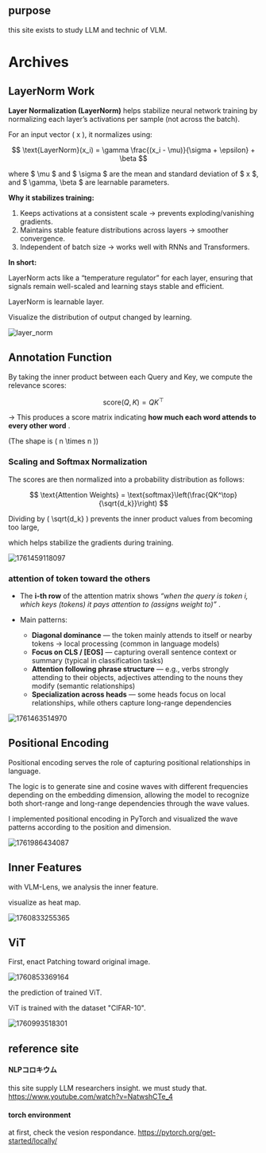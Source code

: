 ## purpose

this site exists to study LLM and technic of VLM.

# Archives

## LayerNorm Work

**Layer Normalization (LayerNorm)** helps stabilize neural network training by normalizing each layer’s activations per sample (not across the batch).

For an input vector ( x ), it normalizes using:

$$
\text{LayerNorm}(x_i) = \gamma \frac{(x_i - \mu)}{\sigma + \epsilon} + \beta
$$

where $ \mu $ and $ \sigma $ are the mean and standard deviation of $ x $, and $ \gamma, \beta $ are learnable parameters.

**Why it stabilizes training:**

1. Keeps activations at a consistent scale → prevents exploding/vanishing gradients.
2. Maintains stable feature distributions across layers → smoother convergence.
3. Independent of batch size → works well with RNNs and Transformers.

**In short:**

LayerNorm acts like a “temperature regulator” for each layer, ensuring that signals remain well-scaled and learning stays stable and efficient.

LayerNorm is learnable layer.

Visualize the distribution of output changed by learning.

![layer_norm](image/README/layernorm_training.gif)

## Annotation Function

By taking the inner product between each Query and Key, we compute the relevance scores:

$$
\text{score}(Q, K) = Q K^\top
$$

→ This produces a score matrix indicating  **how much each word attends to every other word** .

(The shape is ( n \times n ))

### Scaling and Softmax Normalization

The scores are then normalized into a probability distribution as follows:

$$
\text{Attention Weights} = \text{softmax}\left(\frac{QK^\top}{\sqrt{d_k}}\right)
$$

Dividing by ( \sqrt{d_k} ) prevents the inner product values from becoming too large,

which helps stabilize the gradients during training.

![1761459118097](image/README/1761459118097.png)

### attention of token toward the others

* The **i-th row** of the attention matrix shows  *“when the query is token i, which keys (tokens) it pays attention to (assigns weight to)”* .
* Main patterns:

  * **Diagonal dominance** — the token mainly attends to itself or nearby tokens → local processing (common in language models)
  * **Focus on CLS / [EOS]** — capturing overall sentence context or summary (typical in classification tasks)
  * **Attention following phrase structure** — e.g., verbs strongly attending to their objects, adjectives attending to the nouns they modify (semantic relationships)
  * **Specialization across heads** — some heads focus on local relationships, while others capture long-range dependencies

![1761463514970](image/README/1761463514970.png)

## Positional Encoding

Positional encoding serves the role of capturing positional relationships in language.

The logic is to generate sine and cosine waves with different frequencies depending on the embedding dimension, allowing the model to recognize both short-range and long-range dependencies through the wave values.

I implemented positional encoding in PyTorch and visualized the wave patterns according to the position and dimension.

![1761986434087](image/README/1761986434087.png)


## Inner Features

with VLM-Lens, we analysis the inner feature.

visualize as heat map.

![1760833255365](image/README/1760833255365.png)

## ViT

First, enact Patching toward original image.

![1760853369164](image/README/1760853369164.png)

the prediction of trained ViT.

ViT is trained with the dataset "CIFAR-10".

![1760993518301](image/README/1760993518301.png)

## reference site

#### NLPコロキウム

this site supply LLM researchers insight.
we must study that.
https://www.youtube.com/watch?v=NatwshCTe_4

#### torch environment

at first, check the vesion respondance.
https://pytorch.org/get-started/locally/
